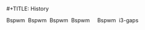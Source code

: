 #+TITLE: History

Bspwm
<img src="https://i.imgur.com/PUtsTpf.png" alt="">
Bspwm
<img src="https://i.imgur.com/7qgwfxA.png" alt="">
Bspwm
<img src="https://i.imgur.com/0y2oj9p.jpg" alt="">
Bspwm
<img src="https://i.imgur.com/NLPsol2.png" alt="">
<img src="https://i.imgur.com/AWBphLn.png" alt="">
<img src="https://i.imgur.com/muvVu7x.png" alt="">
<img src="https://i.imgur.com/tIWBDqA.png" alt="">
Bspwm
<img src="https://i.imgur.com/FW7iDir.png" alt="">
i3-gaps
<img src="https://i.imgur.com/s18UaNz.png" alt="">
